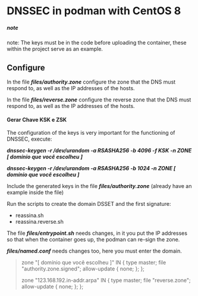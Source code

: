 # DNSSEC in podman with CentOS 8

##### note
note: The keys must be in the code before uploading the container, these within the project serve as an example.

## Configure
In the file ***files/authority.zone*** configure the zone that the DNS must respond to, as well as the IP addresses of the hosts.

In the file ***files/reverse.zone*** configure the reverse zone that the DNS must respond to, as well as the IP addresses of the hosts.

#### Gerar Chave KSK e ZSK
The configuration of the keys is very important for the functioning of DNSSEC, execute:

***dnssec-keygen -r /dev/urandom -a RSASHA256 -b 4096 -f KSK -n ZONE [ domínio que você escolheu ]***

***dnssec-keygen -r /dev/urandom -a RSASHA256 -b 1024 -n ZONE [ domínio que você escolheu ]***

Include the generated keys in the file ***files/authority.zone*** (already have an example inside the file)

Run the scripts to create the domain DSSET and the first signature:

- reassina.sh
- reassina.reverse.sh

The file ***files/entrypoint.sh*** needs changes, in it you put the IP addresses so that when the container goes up, the podman can re-sign the zone.

***files/named.conf*** needs changes too, here you must enter the domain.

> zone "[ domínio que você escolheu ]" IN {
>     type master;
>     file "authority.zone.signed";
>     allow-update { none; };
> };
> 
> zone "123.168.192.in-addr.arpa" IN {
>     type master;
>     file "reverse.zone";
>     allow-update { none; };
> };
